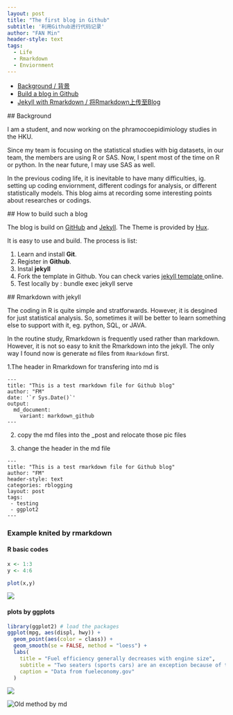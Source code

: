 ```yaml
---
layout: post
title: "The first blog in Github"
subtitle: '利用Github进行代码记录'
author: "FAN Min"
header-style: text
tags:
  - Life 
  - Rmarkdown
  - Enviornment
---
```


- [Background / 背景](#bg) 
- [Build a blog in Github](#bb)
- [Jekyll with Rmarkdown / 将Rmarkdown上传至Blog](#R) 


<p id = "bg"></p>
## Background

I am a student, and now working on the phramocoepidimiology studies in the HKU.

Since my team is focusing on the statistical studies with big datasets, in our team, the members are using R or SAS. Now, I spent most of the time on R or python. In the near future, I may use SAS as well. 

In the previous coding life, it is inevitable to have many difficulties, ig. setting up coding enviornment, different codings for analysis, or different statistically models. This blog aims at recording some interesting points about researches or codings.

<p id = "bb"></p>
## How to build such a blog

The blog is build on [GitHub](https://pages.github.com/) and [Jekyll](http://jekyllrb.com/). The Theme is provided by [Hux](Huxpro/huxpro.github.io). 

It is easy to use and build. The process is list:
1. Learn and install **Git**.
2. Register in **Github**.
3. Instal **jekyll**
4. Fork the template in Github. You can check varies [jekyll template ](https://jekyllrb.com/docs/themes/) online.
5. Test locally by :  bundle exec jekyll serve

<p id = "R"></p>
## Rmarkdown with jekyll

The coding in R is quite simple and stratforwards. However, it is desgined for just statistical analysis. So, sometimes it will be better to learn something else to support with it, eg. python, SQL, or JAVA.

In the routine study, Rmarkdown is frequently used rather than markdown. However, it is not so easy to knit the Rmarkdown into the jekyll. The only way I found now is generate `md` files from `Rmarkdown` first.


1.The header in Rmarkdown for transfering into md is 

```
---
title: "This is a test rmarkdown file for Github blog"
author: "FM"
date: '`r Sys.Date()`'
output: 
  md_document:
    variant: markdown_github
---
```

2. copy the md files into the _post and relocate those pic files

3. change the header in the md file

```
---
title: "This is a test rmarkdown file for Github blog"
author: "FM"
header-style: text
categories: rblogging
layout: post
tags: 
 - testing
 - ggplot2
---

```

### Example knited by rmarkdown
#### R basic codes 
``` r
x <- 1:3
y <- 4:6

plot(x,y)
```

![](/img/in-post/rmarkdown-testing/unnamed-chunk-1-1.png)

#### plots by ggplots
``` r
library(ggplot2) # load the packages
ggplot(mpg, aes(displ, hwy)) +
  geom_point(aes(color = class)) +
  geom_smooth(se = FALSE, method = "loess") +
  labs(
    title = "Fuel efficiency generally decreases with engine size",
    subtitle = "Two seaters (sports cars) are an exception because of their light weight",
    caption = "Data from fueleconomy.gov"
  )
```

![](/img/in-post/rmarkdown-testing/unnamed-chunk-1-1.png)

![Old method by md](https://shiring.github.io/blogging/2016/12/04/diy_your_own_blog)

